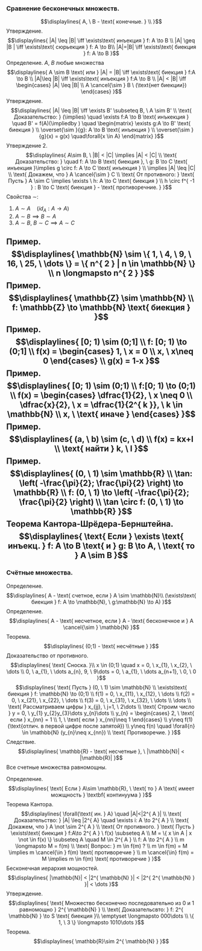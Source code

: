  ### Сравнение бесконечных множеств.
$$\displaylines{
A, \ B - \text{ конечные. } \\
}$$
Утверждение.
$$\displaylines{
|A| \leq |B| \iff \exists\text{ инъекция  } f: A \to  B \\
|A| \geq |B | \iff \exists\text{ сюрьекция } f: A \to  B\\
|A|=|B| \iff \exists\text{ биекция } f: A \to  B
}$$
Определение. ${A, \ B \text{ любые множества }}$
$$\displaylines{
A \sim B \text{ или } |A| = |B| \iff  \exists\text{ биекция } f:A \to  B \\
|A|\leq |B| \iff \exists\text{ инъекция } f:A \to B \\
|A| < |B| \iff \begin{cases}
|A| \leq |B| \\
A \cancel{\sim } B \ (\text{нет биекции})
\end{cases}
}$$
Утверждение.
$$\displaylines{
|A| \leq |B| \iff  \exists B' \subseteq B, \ A \sim B' \\
\text{ Доказательство: } (\implies)  \quad \exists f:A \to  B \text{ инъкекция } \quad B' = f(A)(\impliedby ) \quad \begin{matrix}
 \exists g:A \to  B' \text{ биекция }  \\
\overset{\sim }{g}: A \to  B \text{ инъекция }  \\
\overset{\sim }{g}(x) = g(x) \quad\forall{x \in A}
\end{matrix}
}$$
Утверждение 2.
$$\displaylines{
A\sim B, \ |B| < |C| \implies |A| < |C| \\
\text{ Доказательство: } \quad f: A \to  B \text{ биекция }, \ g: B \to  C \text{ инъекция }\implies  g \circ f: A \to  C \text{ инъекция } \\
\implies  |A| \leq |C| \\
\text{ Докажем, что } A \cancel{\sim } C \\
\text{ От противного: } \text{ Пусть  } A \sim  C \implies \exists \ h: A \to  C \text{ биекция } \\
h \circ f^{ -1 } : B \to  C \text{ биекция } - \text{ противоречние. }
}$$
Свойства ${\sim}$:
1) ${A \sim A \quad (id_{ A }: A \to A)}$
2) ${A \sim B \implies B\sim A}$
3) ${A \sim B, \ B \sim C \implies A \sim C}$

Пример.
$$\displaylines{
\mathbb{N} \sim  \{ 1, \ 4, \ 9, \ 16, \ 25, \ \dots  \} = \{ n^{ 2 } | n \in \mathbb{N} \} \\
n \longmapsto n^{ 2 }
}$$
Пример.
$$\displaylines{
\mathbb{Z} \sim  \mathbb{N} \\
f: \mathbb{Z} \to  \mathbb{N} \text{ биекция }
}$$
Пример.
$$\displaylines{
[0; 1) \sim  (0;1] \\
f: [0; 1) \to  (0;1] \\
f(x) = \begin{cases}
1, \ x = 0 \\
x, \ x\neq 0
\end{cases} \\
g(x) = 1-x
}$$
Пример.
$$\displaylines{
[0; 1) \sim  (0;1) \\
f:[0; 1) \to  (0;1) \\
f(x) = \begin{cases}
\dfrac{1}{2}, \ x \neq 0 \\
\dfrac{x}{2}, \ x = \dfrac{1}{2^{ k }}, \ k \in \mathbb{N} \\ 
x, \ \text{ иначе } 
\end{cases}
}$$
Пример.
$$\displaylines{
(a, \ b) \sim (c, \ d) \\
f(x) = kx+l \\
\text{ найти  } k, \ l
}$$
Пример.
$$\displaylines{
(0, \ 1) \sim  \mathbb{R} \\
\tan: \left( -\frac{\pi}{2}; \frac{\pi}{2} \right) \to  \mathbb{R} \\
f: (0, \ 1) \to  \left( -\frac{\pi}{2}; \frac{\pi}{2} \right) \\
\tan \circ f: (0, \ 1) \to  \mathbb{R}
}$$
Теорема Кантора-Шрёдера-Бернштейна.
$$\displaylines{
\text{ Если } \exists \text{ инъекц. } f: A \to  B \text{ и } g: B \to A, \ \text{ то } A \sim  B
}$$
---
### Счётные множества.
Определение.
$$\displaylines{
A - \text{ счетное, если } A \sim \mathbb{N}\\
(\exists\text{ биекция } f: A \to  \mathbb{N}, \ g:\mathbb{N} \to  A)
}$$
Определение.
$$\displaylines{
A - \text{ несчетное, если } A - \text{ бесконечное и  } A \cancel{\sim } \mathbb{N}
}$$
Теорема.
$$\displaylines{
(0;1) - \text{ несчётные }
}$$
Доказательство от противного.
$$\displaylines{ \text{ Сноска. }\\
x \in (0;1) \quad x = 0, \ x_{1}, \ x_{2}, \ \dots \\
 0, \ a_{1}, \  \dots a_{n}, 9, \ 9\dots =
0, \ a_{1}, \ \dots a_{n+1}, \ 0, \ 0
}$$
$$\displaylines{
\text{ Пусть } (0, \ 1) \sim  \mathbb{N} \\
\exists\text{ биекция } f: \mathbb{N} \to  (0;1) \\
f(1) = 0, \ x_{11}, \ x_{12}, \ \dots \\
f(2) = 0, \ x_{21}, \ x_{22}, \ \dots \\
f(3) = 0, \ x_{31}, \ x_{32}, \ \dots \\
\dots \\
\text{ Рассматриваем цифры } x_{jj}, \ j=1, \ 2\dots \\
\text{ Строим число  } y = 0, \ y_{1} y_{2}y_{3}\dots y_{n}\dots \\
y_{n} = \begin{cases}
2, \ \text{ если } x_{nn} = 1  \\
1, \  \text{ если } x_{nn}\neq 1
\end{cases} \\
y\neq f(1) (\text{отлич. в первой цифре после запятой}) \\
y\neq f(n) \quad \forall{n} \in  \mathbb{N} (y_{n}\neq x_{nn}) \\
\text{ Противоречие. }
}$$
Следствие.
$$\displaylines{
\mathbb{R} - \text{ несчетные }, \ |\mathbb{N}| < |\mathbb{R}|
}$$
Все счетные множества равномощны.

Определение.
$$\displaylines{
\text{ Если } A\sim \mathbb{R}, \ \text{ то } A \text{ имеет можщность } \textbf{ континуума }
}$$
Теорема Кантора.
$$\displaylines{
\forall{\text{ ин. } A} \quad |A|<|2^{ A }| \\
\text{ Доказательство: } |A| \leq |2^{ A} \quad \exists i: A \to  2^{ A } \\
\text{ Докажем, что  } A \not \sim 2^{ A } \\
\text{ От противного. } \text{ Пусть  } \exists\text{ биекция } f:A\to 2^{ A } \ f(x) \subseteq A \\
M = \{ x \in A | x \not \in f(x) \} \subseteq A \quad M \in  2^{ A } \\
f: A \to  2^{ A } \\
m \longmapsto M = f(m) \\
\text{ Вопрос: } m \in f(m) ? \\
m \in  f(m) = M \implies  m \cancel{\in } f(m) \text{ противоречие } \\
m \cancel{\in}  f(m) = M \implies  m \in f(m) \text{ противоречие }
}$$
Бесконечная иерархия мощностей.
$$\displaylines{
|\mathbb{N}| < |2^{ \mathbb{N} }| < |2^{ 2^{ \mathbb{N} } }| < \dots 
}$$
Утверждение.
$$\displaylines{
\text{ Множество бесконечно последовательно из 0 и 1 равномощно } 2^{ \mathbb{N} } \\
\text{ Доказательсвто: } f: 2^{ \mathbb{N} } \to S \text{ биекция }\\
\emptyset \longmapsto 000\dots \\
\{ 1, \ 3 \} \longmapsto 1010\dots 
}$$
Теорема.
$$\displaylines{
\mathbb{R}\sim 2^{ \mathbb{N} }
}$$
